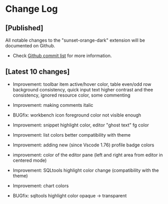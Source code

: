 # Change Log

## [Published]

All notable changes to the "sunset-orange-dark" extension will be documented on Github.

- Check [Github commit list](https://github.com/thekomer/Sunset-orange-VSCode-theme/commits/master) for more information.

## [Latest 10 changes]

- Improvement: toolbar item active/hover color, table even/odd row background consistency, quick input text higher contrast and thee consistency, ignored resource color, some commenting

- Improvement: making comments italic

- BUGfix: workbench icon foreground color not visible enough

- Improvement: snippet highlight color, editor "ghost text" fg color

- Improvement: list colors better compatibility with theme

- Improvement: adding new (since Vscode 1.76) profile badge colors

- improvement: color of the editor pane (left and right area from editor in centered mode)

- Improvement: SQLtools highlight color change (compatibility with the theme)

- Improvement: chart colors

- BUGfix: sqltools highlight color opaque -> transparent
